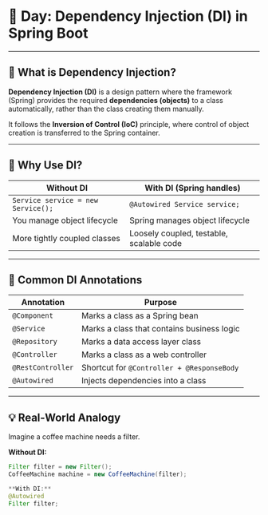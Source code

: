 # 📘 Day: Dependency Injection (DI) in Spring Boot

---

## 🧠 What is Dependency Injection?

**Dependency Injection (DI)** is a design pattern where the framework (Spring) provides the required **dependencies (objects)** to a class automatically, rather than the class creating them manually.

It follows the **Inversion of Control (IoC)** principle, where control of object creation is transferred to the Spring container.

---

## 🎯 Why Use DI?

| Without DI                            | With DI (Spring handles)                 |
|--------------------------------------|------------------------------------------|
| `Service service = new Service();`   | `@Autowired Service service;`           |
| You manage object lifecycle          | Spring manages object lifecycle          |
| More tightly coupled classes         | Loosely coupled, testable, scalable code |

---

## 🧩 Common DI Annotations

| Annotation        | Purpose                                  |
|------------------|-------------------------------------------|
| `@Component`      | Marks a class as a Spring bean           |
| `@Service`        | Marks a class that contains business logic |
| `@Repository`     | Marks a data access layer class           |
| `@Controller`     | Marks a class as a web controller         |
| `@RestController` | Shortcut for `@Controller + @ResponseBody` |
| `@Autowired`      | Injects dependencies into a class         |

---

## 💡 Real-World Analogy

Imagine a coffee machine needs a filter.

**Without DI:**
```java
Filter filter = new Filter();
CoffeeMachine machine = new CoffeeMachine(filter);

**With DI:**
@Autowired
Filter filter;
